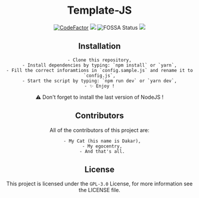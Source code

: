<div align="center">

# Template-JS

[![CodeFactor](https://www.codefactor.io/repository/github/yan-jobs/template-js/badge)](https://www.codefactor.io/repository/github/yan-jobs/template-js)
![](https://shields.io/github/license/Yan-Jobs/template-js)
![FOSSA Status](https://app.fossa.com/api/projects/git%2Bgithub.com%2FYan-Jobs%2Ftemplate-js.svg?type=shield)
![](https://img.shields.io/discord/831251454655594506.svg?logo=discord&colorB=7289DA&label=Yan%27s%20Dev)

## Installation

    - Clone this repository,
    - Install dependencies by typing: `npm install` or `yarn`,
    - Fill the correct inforamtions in `config.sample.js` and rename it to `config.js`,
    - Start the script by typing: `npm run dev` or `yarn dev`,
    - ✨ Enjoy !

⚠️ Don't forget to install the last version of NodeJS !

## Contributors

All of the contributors of this project are:

      - My Cat (his name is Dakar),
      - My egocentry,
      - And that's all.

## License

This project is licensed under the `GPL-3.0` License, for more information see the LICENSE file.

</div>
